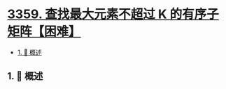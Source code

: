 # [3359. 查找最大元素不超过 K 的有序子矩阵【困难】](https://github.com/Tdahuyou/TNotes.leetcode/tree/main/notes/3359.%20%E6%9F%A5%E6%89%BE%E6%9C%80%E5%A4%A7%E5%85%83%E7%B4%A0%E4%B8%8D%E8%B6%85%E8%BF%87%20K%20%E7%9A%84%E6%9C%89%E5%BA%8F%E5%AD%90%E7%9F%A9%E9%98%B5%E3%80%90%E5%9B%B0%E9%9A%BE%E3%80%91)

<!-- region:toc -->

- [1. 📝 概述](#1--概述)

<!-- endregion:toc -->

## 1. 📝 概述
